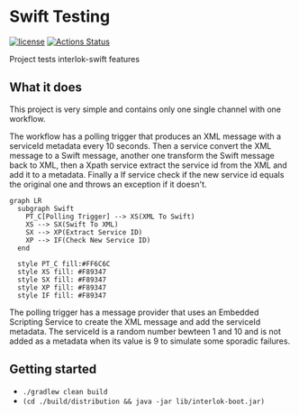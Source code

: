 # Swift Testing

[![license](https://img.shields.io/github/license/interlok-testing/testing_swift.svg)](https://github.com/interlok-testing/testing_swift/blob/develop/LICENSE)
[![Actions Status](https://github.com/interlok-testing/testing_swift/actions/workflows/gradle-build.yml/badge.svg)](https://github.com/interlok-testing/testing_swift/actions/workflows/gradle-build.yml)

Project tests interlok-swift features

## What it does

This project is very simple and contains only one single channel with one workflow.

The workflow has a polling trigger that produces an XML message with a serviceId metadata every 10 seconds.
Then a service convert the XML message to a Swift message, another one transform the Swift message back to XML, then a Xpath service extract the service id from the XML and add it to a metadata.
Finally a If service check if the new service id equals the original one and throws an exception if it doesn't.

```mermaid
graph LR
  subgraph Swift
    PT_C[Polling Trigger] --> XS(XML To Swift)
    XS --> SX(Swift To XML)
    SX --> XP(Extract Service ID)
    XP --> IF(Check New Service ID)
  end

  style PT_C fill:#FF6C6C
  style XS fill: #F89347
  style SX fill: #F89347
  style XP fill: #F89347
  style IF fill: #F89347
```

The polling trigger has a message provider that uses an Embedded Scripting Service to create the XML message and add the serviceId metadata.
The serviceId is a random number bewteen 1 and 10 and is not added as a metadata when its value is 9 to simulate some sporadic failures.

## Getting started

* `./gradlew clean build`
* `(cd ./build/distribution && java -jar lib/interlok-boot.jar)`
